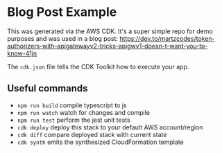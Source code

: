 # Blog Post Example

This was generated via the AWS CDK.  It's a super simple repo for demo purposes and was used in a blog post: https://dev.to/martzcodes/token-authorizers-with-apigatewayv2-tricks-apigwv1-doesn-t-want-you-to-know-41jn

The `cdk.json` file tells the CDK Toolkit how to execute your app.

## Useful commands

 * `npm run build`   compile typescript to js
 * `npm run watch`   watch for changes and compile
 * `npm run test`    perform the jest unit tests
 * `cdk deploy`      deploy this stack to your default AWS account/region
 * `cdk diff`        compare deployed stack with current state
 * `cdk synth`       emits the synthesized CloudFormation template
